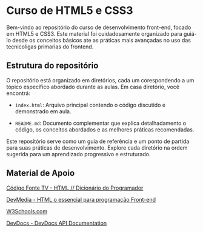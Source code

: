 # Curso de HTML5 e CSS3

Bem-vindo ao repositório do curso de desenvolvimento front-end, focado em HTML5 e CSS3. Este material foi cuidadosamente organizado para guiá-lo desde os conceitos básicos ate as práticas mais avançadas no uso das tecnicoligas primarias do frontend.

## Estrutura do repositório

O repositório está organizado em diretórios, cada um corespondendo a um tópico específico abordado durante as aulas. Em casa diretório, você encontrá:

- `index.html`: Arquivo principal contendo o código discutido e demonstrado em aula.

- `README.md`: Documento complementar que explica detalhadamento o código, os conceitos abordados e as melhores práticas recomendadas.

Este repositório serve como um guia de referência e um ponto de partida para suas práticas de desenvolvimento. Explore cada diretório na ordem sugerida para um aprendizado progressivo e estruturado.

## Material de Apoio

[Código Fonte TV - HTML // Dicionário do Programador](https://www.youtube.com/watch?v=4dQtz1PpY9A)

[DevMedia - HTML o essencial para programação Front-end](https://www.youtube.com/watch?v=qHHXjEmOJyk)

[W3Schools.com](https://www.w3schools.com/html/default.asp)

[DevDocs - DevDocs API Documentation](https://devdocs.io/)
